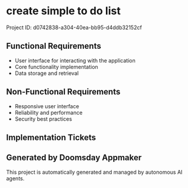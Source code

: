 # create simple to do list

Project ID: d0742838-a304-40ea-bb95-d4ddb32152cf

## Functional Requirements

- User interface for interacting with the application
- Core functionality implementation
- Data storage and retrieval

## Non-Functional Requirements

- Responsive user interface
- Reliability and performance
- Security best practices

## Implementation Tickets


## Generated by Doomsday Appmaker
This project is automatically generated and managed by autonomous AI agents.
